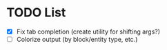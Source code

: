 # TODO List

- [x] Fix tab completion (create utility for shifting args?)
- [ ] Colorize output (by block/entity type, etc.)